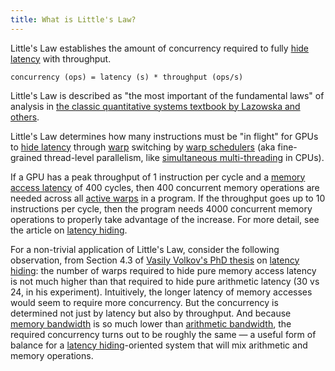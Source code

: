 ```yaml
---
title: What is Little's Law?
---
```


Little's Law establishes the amount of concurrency required to fully
[hide latency](/gpu-glossary/perf/latency-hiding) with throughput.

```
concurrency (ops) = latency (s) * throughput (ops/s)
```

Little's Law is described as "the most important of the fundamental laws" of
analysis in
[the classic quantitative systems textbook by Lazowska and others](https://homes.cs.washington.edu/~lazowska/qsp/Images/Chap_03.pdf).

Little's Law determines how many instructions must be "in flight" for GPUs to
[hide latency](/gpu-glossary/perf/latency-hiding) through
[warp](/gpu-glossary/device-software/warp) switching by
[warp schedulers](/gpu-glossary/device-hardware/warp-scheduler) (aka
fine-grained thread-level parallelism, like
[simultaneous multi-threading](https://en.wikipedia.org/wiki/Simultaneous_multithreading)
in CPUs).

If a GPU has a peak throughput of 1 instruction per cycle and a
[memory access latency](/gpu-glossary/performance/warp-latency) of 400 cycles,
then 400 concurrent memory operations are needed across all
[active warps](/gpu-glossary/perf/warp-execution-state) in a program. If the
throughput goes up to 10 instructions per cycle, then the program needs 4000
concurrent memory operations to properly take advantage of the increase. For
more detail, see the article on
[latency hiding](/gpu-glossary/perf/latency-hiding).

For a non-trivial application of Little's Law, consider the following
observation, from Section 4.3 of
[Vasily Volkov's PhD thesis](https://www2.eecs.berkeley.edu/Pubs/TechRpts/2016/EECS-2016-143.pdf)
on [latency hiding](/gpu-glossary/perf/latency-hiding): the number of warps
required to hide pure memory access latency is not much higher than that
required to hide pure arithmetic latency (30 vs 24, in his experiment).
Intuitively, the longer latency of memory accesses would seem to require more
concurrency. But the concurrency is determined not just by latency but also by
throughput. And because [memory bandwidth](/gpu-glossary/perf/memory-bandwidth)
is so much lower than
[arithmetic bandwidth](/gpu-glossary/perf/arithmetic-bandwidth), the required
concurrency turns out to be roughly the same — a useful form of balance for a
[latency hiding](/gpu-glossary/perf/latency-hiding)-oriented system that will
mix arithmetic and memory operations.
